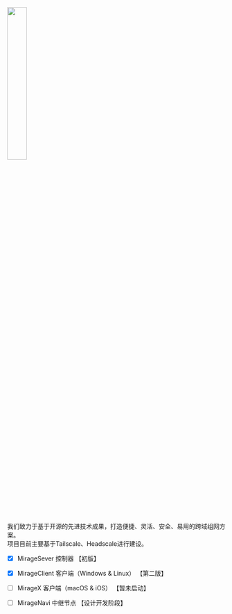 
<img src="https://user-images.githubusercontent.com/7601383/222609359-d1eaf48f-6af6-4069-9608-089d2ffc852f.png" width="30%" height="30%"/>     
   
我们致力于基于开源的先进技术成果，打造便捷、灵活、安全、易用的跨域组网方案。   
项目目前主要基于Tailscale、Headscale进行建设。   
   
- [x] MirageSever 控制器   【初版】   
- [x] MirageClient 客户端（Windows & Linux） 【第二版】   
- [ ] MirageX 客户端（macOS & iOS） 【暂未启动】   
- [ ] MirageNavi 中继节点 【设计开发阶段】   
   
